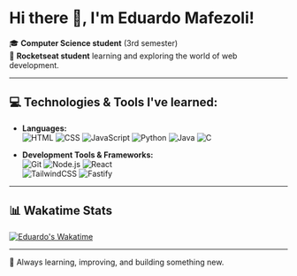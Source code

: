 # Hi there 👋, I'm Eduardo Mafezoli!

🎓 **Computer Science student** (3rd semester)  
🚀 **Rocketseat student** learning and exploring the world of web development.

---

## 💻 Technologies & Tools I've learned:

- **Languages:**  
  ![HTML](https://img.shields.io/badge/-HTML5-E34F26?style=flat&logo=html5&logoColor=white) 
  ![CSS](https://img.shields.io/badge/-CSS3-1572B6?style=flat&logo=css3&logoColor=white) 
  ![JavaScript](https://img.shields.io/badge/-JavaScript-F7DF1E?style=flat&logo=javascript&logoColor=black)
  ![Python](https://img.shields.io/badge/-Python-3776AB?style=flat&logo=python&logoColor=white)
  ![Java](https://img.shields.io/badge/-Java-007396?style=flat&logo=java&logoColor=white)
  ![C](https://img.shields.io/badge/-C-A8B9CC?style=flat&logo=c&logoColor=white)

- **Development Tools & Frameworks:**  
  ![Git](https://img.shields.io/badge/-Git-F05032?style=flat&logo=git&logoColor=white) 
  ![Node.js](https://img.shields.io/badge/-Node.js-339933?style=flat&logo=node.js&logoColor=white) 
  ![React](https://img.shields.io/badge/-React-61DAFB?style=flat&logo=react&logoColor=black)  
  ![TailwindCSS](https://img.shields.io/badge/-TailwindCSS-38B2AC?style=flat&logo=tailwind-css&logoColor=white)
  ![Fastify](https://img.shields.io/badge/-Fastify-000000?style=flat&logo=fastify&logoColor=white)

---

## 📊 Wakatime Stats

[![Eduardo's Wakatime](https://github-readme-stats.vercel.app/api/wakatime?username=edmalfizeo)](https://wakatime.com/@edmalfizeo)

---

🚀 Always learning, improving, and building something new.

